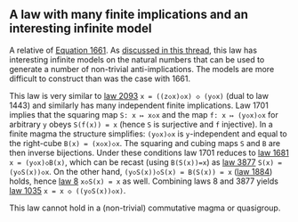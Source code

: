## A law with many finite implications and an interesting infinite model

A relative of [Equation 1661](https://teorth.github.io/equational_theories/implications/?1661).  As [discussed in this thread](https://leanprover.zulipchat.com/#narrow/stream/458659-Equational/topic/1661.20-.3E.201657.20-.20another.20one.20bites.20the.20dust), this law has interesting infinite models on the natural numbers that can be used to generate a number of non-trivial anti-implications. The models are more difficult to construct than was the case with 1661.

This law is very similar to [law 2093](https://teorth.github.io/equational_theories/implications/?2093) `x = ((z◇x)◇x) ◇ (y◇x)` (dual to law 1443) and similarly has many independent finite implications.  Law 1701 implies that the squaring map `S: x ↦ x◇x` and the map `f: x ↦ (y◇x)◇x` for arbitrary `y` obeys `S(f(x)) = x` (hence `S` is surjective and `f` injective).  In a finite magma the structure simplifies: `(y◇x)◇x` is `y`-independent and equal to the right-cube `B(x) = (x◇x)◇x`.  The squaring and cubing maps `S` and `B` are then inverse bijections.  Under these conditions law 1701 reduces to [law 1681](https://teorth.github.io/equational_theories/implications/?1681) `x = (y◇x)◇B(x)`, which can be recast (using `B(S(x))=x`) as [law 3877](https://teorth.github.io/equational_theories/implications/?3877) `S(x) = (y◇S(x))◇x`.  On the other hand, `(y◇S(x))◇S(x) = B(S(x)) = x` ([law 1884](https://teorth.github.io/equational_theories/implications/?1884)) holds, hence [law 8](https://teorth.github.io/equational_theories/implications/?8) `x◇S(x) = x` as well.  Combining laws 8 and 3877 yields [law 1035](https://teorth.github.io/equational_theories/implications/?1035) `x = x ◇ ((y◇S(x))◇x)`.

This law cannot hold in a (non-trivial) commutative magma or quasigroup.
